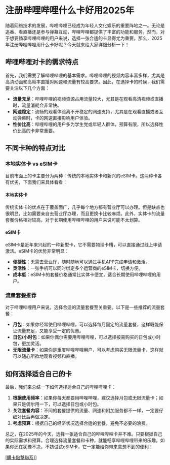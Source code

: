 # 注册哔哩哔哩什么卡好用2025年

随着网络技术的发展，哔哩哔哩已经成为年轻人文化娱乐的重要阵地之一。无论是追番、看直播还是参与弹幕互动，哔哩哔哩都提供了丰富的功能和服务。然而，对于想要畅享哔哩哔哩的用户来说，选择一张合适的卡显得尤为重要。那么，2025年注册哔哩哔哩用什么卡好呢？今天就来给大家详细分析一下！

## 哔哩哔哩对卡的需求特点

首先，我们需要了解哔哩哔哩的基本需求。哔哩哔哩的视频内容丰富多样，尤其是高清动画和高帧率直播对网速和流量有较高要求。因此，在选择卡的时候，我们需要关注以下几个方面：

- **流量充足**：哔哩哔哩的视频资源占用流量较大，尤其是在观看高清视频或直播时，流量消耗会非常快。
- **网速稳定**：流畅的观看体验离不开稳定的网速支持，尤其是在观看直播或者互动弹幕时，卡的网速直接影响用户体验。
- **性价比高**：哔哩哔哩的用户多为学生党或年轻人群体，预算有限，所以选择性价比高的卡非常重要。

## 不同卡种的特点对比

### 本地实体卡 vs eSIM卡

目前市面上的卡主要分为两种：传统的本地实体卡和新兴的eSIM卡。这两种卡各有优劣，下面我们来具体看看：

#### 本地实体卡

传统实体卡的优点在于覆盖面广，几乎每个地方都有营业厅可以办理。但是缺点也很明显，比如需要亲自去营业厅办理，而且更换卡比较麻烦。此外，实体卡的流量套餐价格相对较高，对于长期使用哔哩哔哩的用户来说可能不太划算。

#### eSIM卡

eSIM卡是近年来兴起的一种新型卡，它不需要物理卡槽，可以直接通过线上申请激活。eSIM卡的优势非常明显：

- **便捷性**：无需去营业厅，随时随地可以通过手机APP完成申请和激活。
- **灵活性**：一张手机可以同时绑定多个运营商的eSIM卡，切换方便。
- **成本低**：eSIM卡的套餐价格通常比实体卡便宜，适合长期使用哔哩哔哩的用户。

### 流量套餐推荐

对于哔哩哔哩用户来说，选择合适的流量套餐至关重要。以下是一些推荐的流量套餐：

- **月包**：如果你经常使用哔哩哔哩，可以选择每月固定的流量套餐，这样既能保证流量充足，又能享受一定的优惠。
- **日包/小时包**：如果你偶尔需要用哔哩哔哩，可以选择按需购买的日包或小时包，更加灵活。
- **无限流量卡**：如果你是重度哔哩哔哩用户，可以考虑购买无限流量卡，这样就可以随心所欲地观看视频和直播。

## 如何选择适合自己的卡

最后，我们来总结一下如何选择适合自己的哔哩哔哩卡：

1. **根据使用频率**：如果你每天都要用哔哩哔哩，建议选择月包或无限流量卡；如果只是偶尔用一下，可以选择日包或小时包。
2. **关注套餐内容**：不同的套餐提供的流量、网速和附加服务都不一样，一定要仔细对比后再做决定。
3. **考虑预算**：根据自己的经济状况选择合适的套餐，避免不必要的浪费。

总之，在2025年的今天，选择一张适合自己的哔哩哔哩卡并不难。只要根据自己的实际需求和预算，合理选择流量套餐和卡种，就能畅享哔哩哔哩带来的乐趣。如果你还在犹豫不决，不妨试试eSIM卡，它一定能给你带来意想不到的便利！

[[購卡點擊聯系](https://t.me/s/esim1088)]]